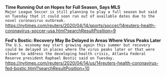 **Time Running Out on Hopes for Full Season, Says MLS**\
`Major League Soccer is still planning to play a full season but said on Tuesday that it could soon run out of available dates due to the novel coronavirus outbreak.`\
https://nytimes.com/reuters/2020/04/14/sports/soccer/14reuters-health-coronavirus-soccer-usa.html?searchResultPosition=9

**Fed's Bostic: Recovery May Be Delayed in Areas Where Virus Peaks Later**\
`The U.S. economy may start growing again this summer but recovery could be delayed in places where the virus peaks later or that were slower to address the developing health crisis, Atlanta Federal Reserve president Raphael Bostic said on Tuesday.`\
https://nytimes.com/reuters/2020/04/14/us/14reuters-health-coronavirus-fed-bostic.html?searchResultPosition=10

